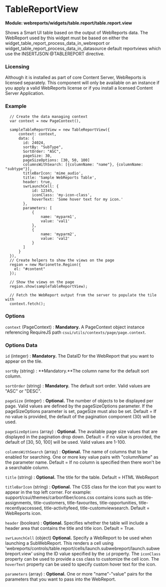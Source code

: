 # TableReportView

**Module: webreports/widgets/table.report/table.report.view**

Shows a Smart UI table based on the output of WebReports data. The WebReport used by this widget must be based on either the widget_table_report_process_data_in_webreport or widget_table_report_process_data_in_datasource default reportviews which use the INSERTJSON @TABLEREPORT directive.

### Licensing

Although it is installed as part of core Content Server, WebReports is licensed separately. This component will only be available on an instance if you apply a valid WebReports license or if you install a licensed Content Server Application.

### Example

      // Create the data managing context
      var context = new PageContext(),

      sampleTableReportView = new TableReportView({
          context: context,
          data: {
            id: 24024,
            sortBy: "SubType",
            SortOrder: "ASC",
            pageSize: 30,
            pageSizeOptions: [30, 50, 100]
            columnsWithSearch: [{columnName: "name"}, {columnName: "subtype"}],
            titleBarIcon: 'mime_audio',
            title: 'Sample WebReports Table',
            header: true,
            swrLaunchCell: {
                id: 12345,
                iconClass: 'my-icon-class',
                hoverText: 'Some hover text for my icon.'
            },
            parameters: [
                {
                    name: 'myparm1',
                    value: 'val1'
                },
                {
                    name: 'myparm2',
                    value: 'val2'
                }
            ]
          }
      }),
      // Create helpers to show the views on the page
      region = new Marionette.Region({
        el: "#content"
      });

      // Show the views on the page
      region.show(sampleTableReportView);

      // Fetch the WebReport output from the server to populate the tile with
      context.fetch();

### Options

`context` (PageContext)
: **Mandatory.** A PageContext object instance referencing RequireJS path `csui/utils/contexts/page/page.context`.

### Options Data

`id` (integer)
: **Mandatory.** The DataID for the WebReport that you want to appear on the tile.

`sortBy` (string)
: **Mandatory.**The column name for the default sort column.

`sortOrder` (string)
: **Mandatory.** The default sort order. Valid values are "ASC" or "DESC".

`pageSize` (integer)
: **Optional.** The number of objects to be displayed per page. Valid values are defined by the pageSizeOptions parameter. If the pageSizeOptions parameter is set, pageSize must also be set.
  Default = If no value is provided, the default of the pagination component (30) will be used. 

`pageSizeOptions` (array)
: **Optional.** The available page size values that are displayed in the pagination drop down.
Default = if no value is provided, the default of [30, 50, 100] will be used.
Valid values are 1-100.

`columnsWithSearch` (array)
: **Optional.** The name of columns that to be enabled for searching.
One or more key value pairs with "columnName" as the parameter name.
  Default = If no column is specified then there won't be a searchable column.

`title` (string)
: **Optional.** The title for the table.
  Default = HTML WebReport

`titleBarIcon` (string)
: **Optional.** The CSS class for the icon that you want to appear in the top left corner. For example: support/csui/themes/carbonfiber/icons.css contains icons such as title-assignments, title-customers, title-favourites, title-opportunities, title-recentlyaccessed, title-activityfeed, title-customviewsearch. Default = WebReports icon.

`header` (boolean)
: **Optional.** Specifies whether the table will include a header area that contains the title and title icon.
  Default = True.

`swrLaunchCell` (object)
  **Optional.** Specify a WebReport to be used when launching a SubWebReport. This renders a cell using 'webreports/controls/table.report/cells/launch.subwebreport/launch.subwebreport.view' using the ID value specified by the `id` property. The `iconClass` property can be used to provide a css class to customize the cell icon. The `hoverText` property can be used to specify custom hover text for the icon.

`parameters` (array)
: **Optional.** One or more "name"-"value" pairs for the parameters that you want to pass into the WebReport.